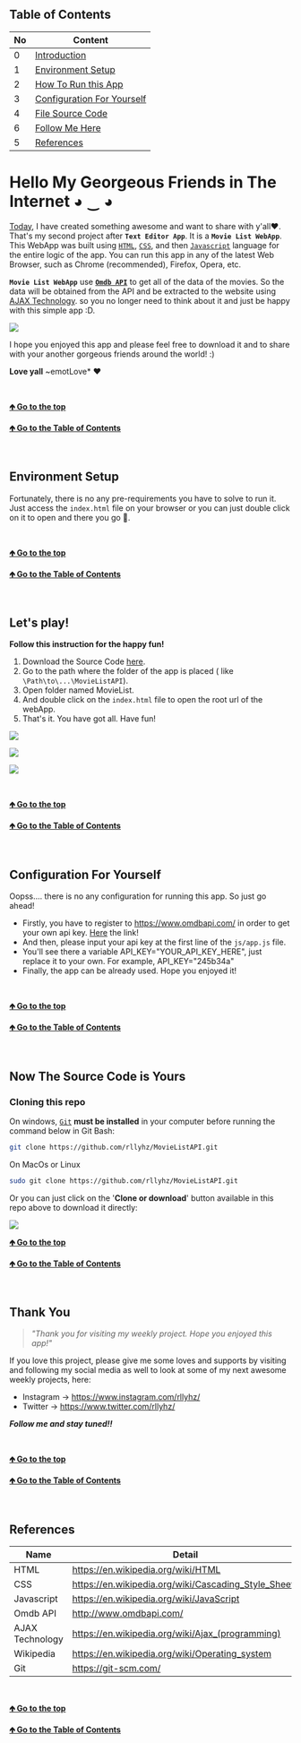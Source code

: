 <a id="table-of-content"></a>

## Table of Contents

| No  | Content                                      |
| --- | -------------------------------------------- |
| 0   | [Introduction](#introduction)                |
| 1   | [Environment Setup](#env-setup)              |
| 2   | [How To Run this App](#how-to-run)           |
| 3   | [Configuration For Yourself](#configuration) |
| 4   | [File Source Code](#file-source-code)        |
| 6   | [Follow Me Here](#follow-me)                 |
| 5   | [References](#references)                    |

<a id="introduction"></a>

# Hello My Georgeous Friends in The Internet ◕ ‿ ◕

[Today](# "15 December 2019"), I have created something awesome and want to share with y'all❤. That's my second project after **`Text Editor App`**. It is a **`Movie List WebApp`**. This WebApp was built using [`HTML`](https://en.wikipedia.org/wiki/HTML "HyperText Markup Language"), [`CSS`](https://en.wikipedia.org/wiki/Cascading_Style_Sheets "Cascading Style Sheets"), and then [`Javascript`](https://en.wikipedia.org/wiki/JavaScript "Javascript") language for the entire logic of the app. You can run this app in any of the latest Web Browser, such as Chrome (recommended), Firefox, Opera, etc.

**`Movie List WebApp`** use [**`Omdb API`**](http://www.omdbapi.com/) to get all of the data of the movies. So the data will be obtained from the API and be extracted to the website using [AJAX Technology](<https://en.wikipedia.org/wiki/Ajax_(programming)>). so you no longer need to think about it and just be happy with this simple app :D.

![](/images/index.png)

I hope you enjoyed this app and please feel free to download it and to share with your another gorgeous friends around the world! :)

**Love yall** ~emotLove\* ❤

<br />

[**🡹 Go to the top**](#introduction)

[**🡹 Go to the Table of Contents**](#table-of-content)

<br />

<a id="env-setup"></a>

## Environment Setup

Fortunately, there is no any pre-requirements you have to solve to run it. Just access the `index.html` file on your browser or you can just double click on it to open and there you go 🎉.

<br />

[**🡹 Go to the top**](#env-setup)

[**🡹 Go to the Table of Contents**](#table-of-content)

<br />

<a id="how-to-run"></a>

## Let's play!

**Follow this instruction for the happy fun!**

1. Download the Source Code [here](#file-source-code "Just Click!").
1. Go to the path where the folder of the app is placed ( like `\Path\to\...\MovieListAPI`).
1. Open folder named MovieList.
1. And double click on the `index.html` file to open the root url of the webApp.
1. That's it. You have got all. Have fun!

![](/images/index.png)

![](/images/searching.png)

![](/images/detail_movie.png)

<br />

[**🡹 Go to the top**](#how-to-run)

[**🡹 Go to the Table of Contents**](#table-of-content)

<br />

<a id="configuration"></a>

## Configuration For Yourself

Oopss.... there is no any configuration for running this app. So just go ahead!
- Firstly, you have to register to https://www.omdbapi.com/ in order to get your own api key.
[Here](https://www.omdbapi.com/apikey.aspx) the link!
- And then, please input your api key at the first line of the `js/app.js` file.
- You'll see there a variable API_KEY="YOUR_API_KEY_HERE", just replace it to your own. For example, API_KEY="245b34a"
- Finally, the app can be already used. Hope you enjoyed it!

<br />

[**🡹 Go to the top**](#configuration)

[**🡹 Go to the Table of Contents**](#table-of-content)

<br />

<a id="file-source-code"></a>

## Now The Source Code is Yours

### Cloning this repo

On windows, [`Git`](https://git-scm.com/) **must be installed** in your computer before running the command below in Git Bash:

```bash
git clone https://github.com/rllyhz/MovieListAPI.git
```

On MacOs or Linux

```bash
sudo git clone https://github.com/rllyhz/MovieListAPI.git
```

Or you can just click on the '**Clone or download**' button available in this repo above to download it directly:

<img src="clone_or_download.png">

<br />

[**🡹 Go to the top**](#file-source-code)

[**🡹 Go to the Table of Contents**](#table-of-content)

<br />

<a id="follow-me"></a>

## Thank You

> _"Thank you for visiting my weekly project. Hope you enjoyed this app!"_

If you love this project, please give me some loves and supports by visiting and following my social media as well to look at some of my next awesome weekly projects, here:

-  Instagram -> https://www.instagram.com/rllyhz/
-  Twitter -> https://www.twitter.com/rllyhz/

**_Follow me and stay tuned!!_**

<br />

[**🡹 Go to the top**](#follow-me)

[**🡹 Go to the Table of Contents**](#table-of-content)

<br />

<a id="references"></a>

## References

| Name            | Detail                                               |
| --------------- | ---------------------------------------------------- |
| HTML            | https://en.wikipedia.org/wiki/HTML                   |
| CSS             | https://en.wikipedia.org/wiki/Cascading_Style_Sheets |
| Javascript      | https://en.wikipedia.org/wiki/JavaScript             |
| Omdb API        | http://www.omdbapi.com/                              |
| AJAX Technology | https://en.wikipedia.org/wiki/Ajax_(programming)     |
| Wikipedia       | https://en.wikipedia.org/wiki/Operating_system       |
| Git             | https://git-scm.com/                                 |

<br />

[**🡹 Go to the top**](#references)

[**🡹 Go to the Table of Contents**](#table-of-content)

<br />
